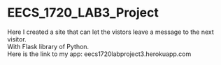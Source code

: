 # EECS_1720_LAB3_Project
Here I created a site that can let the vistors leave a message to the next visitor.</br>
With Flask library of Python.</br>
Here is the link to my app: eecs1720labproject3.herokuapp.com
